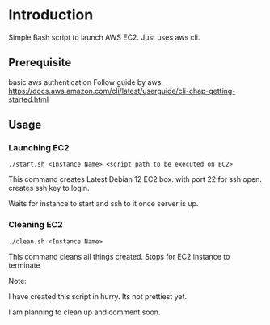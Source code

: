 # Introduction
Simple Bash script to launch AWS EC2. Just uses aws cli.

## Prerequisite
basic aws authentication
Follow guide by aws.
https://docs.aws.amazon.com/cli/latest/userguide/cli-chap-getting-started.html

## Usage

### Launching EC2

    ./start.sh <Instance Name> <script path to be executed on EC2>

This command creates Latest Debian 12 EC2 box. 
with port 22 for ssh open.
creates ssh key to login.

Waits for instance to start and ssh to it once server is up.


### Cleaning EC2

    ./clean.sh <Instance Name>

This command cleans all things created.
Stops for EC2 instance to terminate


Note:

I have created this script in hurry.
Its not prettiest yet.

I am planning to clean up and comment soon.
